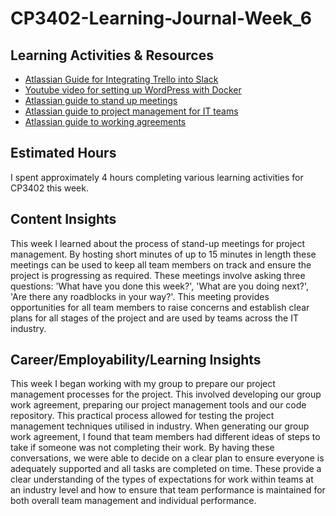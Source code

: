# CP3402-Learning-Journal-Week_6

## Learning Activities & Resources

* [Atlassian Guide for Integrating Trello into Slack](https://trello.com/platforms/slack)
* [Youtube video for setting up WordPress with Docker](https://www.youtube.com/watch?v=gEceSAJI_3s)
* [Atlassian guide to stand up meetings](https://www.atlassian.com/agile/scrum/standups)
* [Atlassian guide to project management for IT teams](https://www.atlassian.com/work-management/project-management/it-project-management)
* [Atlassian guide to working agreements](https://www.atlassian.com/team-playbook/plays/working-agreements)

## Estimated Hours
I spent approximately 4 hours completing various learning activities for CP3402 this week. 

## Content Insights
This week I learned about the process of stand-up meetings for project management. By hosting short minutes of up to 15 minutes in length these meetings can be used to keep all team members on track and ensure the project is progressing as required. These meetings involve asking three questions: 'What have you done this week?', 'What are you doing next?', 'Are there any roadblocks in your way?'. This meeting provides opportunities for all team members to raise concerns and establish clear plans for all stages of the project and are used by teams across the IT industry. 

## Career/Employability/Learning Insights
This week I began working with my group to prepare our project management processes for the project. This involved developing our group work agreement, preparing our project management tools and our code repository. This practical process allowed for testing the project management techniques utilised in industry. When generating our group work agreement, I found that team members had different ideas of steps to take if someone was not completing their work. By having these conversations, we were able to decide on a clear plan to ensure everyone is adequately supported and all tasks are completed on time. These provide a clear understanding of the types of expectations for work within teams at an industry level and how to ensure that team performance is maintained for both overall team management and individual performance. 